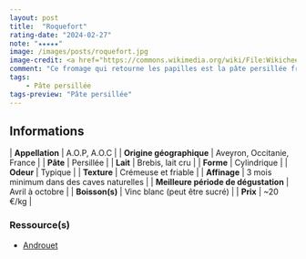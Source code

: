 ```yaml
---
layout: post
title:  "Roquefort"
rating-date: "2024-02-27"
note: "★★★★★"
image: /images/posts/roquefort.jpg
image-credit: <a href="https://commons.wikimedia.org/wiki/File:Wikicheese_-_Roquefort_-_20150417_-_002.jpg">Thesupermat</a>, <a href="https://creativecommons.org/licenses/by-sa/4.0">CC BY-SA 4.0</a>, via Wikimedia Commons
comment: "Ce fromage qui retourne les papilles est la pâte persillée française la plus connue ! Son goût est bien prononcé (il reste en bouche, n'ayons pas peur des mots), typique des pâtes persillées. Il fond sous le palais et on retrouvera également une touche salée sur la langue. C'est un incontournable sur un plateau de fromage pour changer du Stilton. Je le recommande aussi avec de la poire et de la noix pour une recette sucrée/salée."
tags:
    - Pâte persillée
tags-preview: "Pâte persillée"
---
```


## Informations

| **Appellation** | A.O.P, A.O.C |
| **Origine géographique** | Aveyron, Occitanie, France |
| **Pâte** | Persillée |
| **Lait** | Brebis, lait cru |
| **Forme** | Cylindrique |
| **Odeur** | Typique |
| **Texture** | Crémeuse et friable |
| **Affinage** | 3 mois minimum dans des caves naturelles |
| **Meilleure période de dégustation** | Avril à octobre |
| **Boisson(s)** | Vinc blanc (peut être sucré) |
| **Prix** | ~20 €/kg |

### Ressource(s)
* [Androuet](https://androuet.com/Roquefort-15.html)
